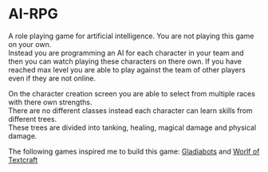 # AI-RPG
A role playing game for artificial intelligence.
You are not playing this game on your own.   
Instead you are programming an AI for each character in your team and then you can watch playing these characters on there own.
If you have reached max level you are able to play against the team of other players even if they are not online.

On the character creation screen you are able to select from multiple races with there own strengths.  
There are no different classes instead each character can learn skills from different trees.  
These trees are divided into tanking, healing, magical damage and physical damage.

The following games inspired me to build this game: [Gladiabots](https://gladiabots.com/) and [Worlf of Textcraft](http://www.text-craft.com/)